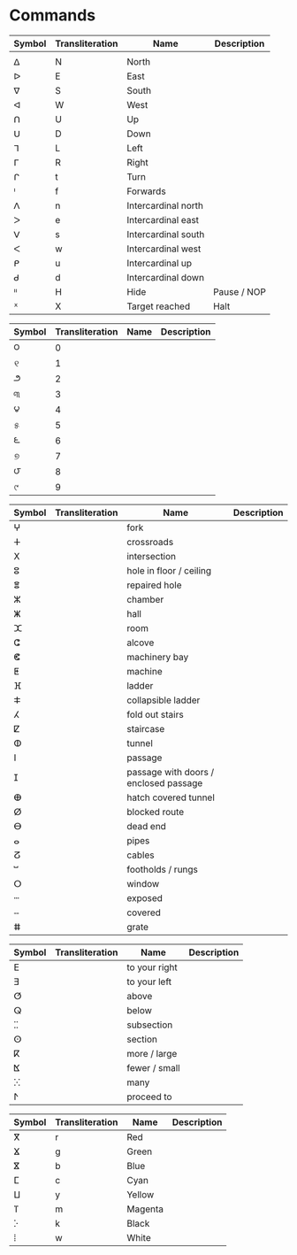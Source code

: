 # Commands

| Symbol | Transliteration | Name | Description |
| ------ | --------------- | ---- | ----------- |
|||
| ᐃ | N | North |
| ᐅ | E | East  |
| ᐁ | S | South |
| ᐊ | W | West |
| ᑎ | U | Up |
| ᑌ | D | Down |
| ᒣ | L | Left |
| ᒥ | R | Right |
| ᒋ | t | Turn |
| ᑊ | f | Forwards |
| ᐱ | n | Intercardinal north |
| ᐳ | e | Intercardinal east |
| ᐯ | s | Intercardinal south |
| ᐸ | w | Intercardinal west |
| ᑭ | u | Intercardinal up |
| ᑯ | d | Intercardinal down |
| ᐦ | H | Hide | Pause / NOP |
| ᕽ | X | Target reached | Halt |

| Symbol | Transliteration | Name | Description |
| ------ | --------------- | ---- | ----------- |
| ౦ | 0 |
| ୧ | 1 |
| ౨ | 2 |
| ୩ | 3 |
| ౪ | 4 |
| ୫ | 5 |
| ౬ | 6 |
| ୭ | 7 |
| ౮ | 8 |
| ୯ | 9 |

| Symbol | Transliteration | Name | Description |
| ------ | --------------- | ---- | ----------- |
| ⵖ | | fork |
| ⵜ | | crossroads |
| ⵝ | | intersection |
| ⵓ | | hole in floor / ceiling |
| ⴻ | | repaired hole |
| ⵣ | | chamber |
| ⵥ | | hall |
| ⵋ | | room |
| ⵛ | | alcove |
| ⵞ | | machinery bay |
| ⵟ | | machine |
| ⴼ | | ladder |
| ⵐ | | collapsible ladder |
| ⵃ | | fold out stairs |
| ⵇ | | staircase |
| ⵀ | | tunnel |
| ⵏ | | passage |
| ⵊ | | passage with doors / enclosed passage |
| ⴲ | | hatch covered tunnel |
| ⵁ | | blocked route |
| ⴱ | | dead end |
| ⴰ | | pipes |
| ⵒ | | cables |
| ⵯ | | footholds / rungs |
| ⵔ | | window |
| ⵈ | | exposed |
| ⵧ | | covered |
| ⵌ | | grate |

| Symbol | Transliteration | Name | Description |
| ------ | --------------- | ---- | ----------- |
| ⴹ | | to your right |
| ⴺ | | to your left |
| ⵚ | | above |
| ⵕ | | below |
| ⵆ | | subsection |
| ⵙ | | section |
| ⴽ | | more / large |
| ⴿ | | fewer / small |
| ⵘ | | many |
| ⵤ | | proceed to |

| Symbol | Transliteration | Name | Description |
| ------ | --------------- | ---- | ----------- |
| ⴳ | r | Red |
| ⴴ | g | Green |
| ⴵ | b | Blue |
| ⵎ | c | Cyan |
| ⵡ | y | Yellow |
| ⴶ | m | Magenta |
| ⴾ | k | Black |
| ⵂ | w | White |

